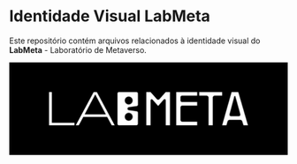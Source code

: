 # Identidade Visual LabMeta

Este repositório contém arquivos relacionados à identidade visual do **LabMeta** - Laboratório de Metaverso.

![LabMeta logo](https://raw.githubusercontent.com/Laboratorio-de-Metaverso/branding/refs/heads/main/logo/logo-horizontal-brancofundopreto.png)
